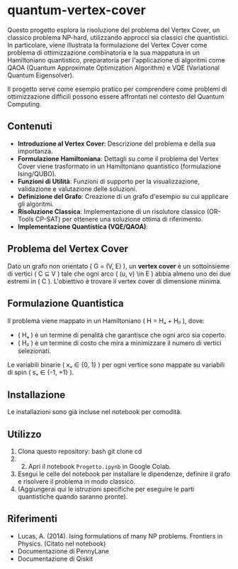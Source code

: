 # quantum-vertex-cover

Questo progetto esplora la risoluzione del problema del Vertex Cover, un classico problema NP-hard, utilizzando approcci sia classici che quantistici. In particolare, viene illustrata la formulazione del Vertex Cover come problema di ottimizzazione combinatoria e la sua mappatura in un Hamiltoniano quantistico, preparatoria per l'applicazione di algoritmi come QAOA (Quantum Approximate Optimization Algorithm) e VQE (Variational Quantum Eigensolver).

Il progetto serve come esempio pratico per comprendere come problemi di ottimizzazione difficili possono essere affrontati nel contesto del Quantum Computing.

## Contenuti

*   **Introduzione al Vertex Cover**: Descrizione del problema e della sua importanza.
*   **Formulazione Hamiltoniana**: Dettagli su come il problema del Vertex Cover viene trasformato in un Hamiltoniano quantistico (formulazione Ising/QUBO).
*   **Funzioni di Utilità**: Funzioni di supporto per la visualizzazione, validazione e valutazione delle soluzioni.
*   **Definizione del Grafo**: Creazione di un grafo d'esempio su cui applicare gli algoritmi.
*   **Risoluzione Classica**: Implementazione di un risolutore classico (OR-Tools CP-SAT) per ottenere una soluzione ottima di riferimento.
*   **Implementazione Quantistica (VQE/QAOA)**: 

## Problema del Vertex Cover

Dato un grafo non orientato \( G = (V, E) \), un **vertex cover** è un sottoinsieme di vertici \( C ⊆ V \) tale che ogni arco \( (u, v) \in E \) abbia almeno uno dei due estremi in \( C \). L'obiettivo è trovare il vertex cover di dimensione minima.

## Formulazione Quantistica

Il problema viene mappato in un Hamiltoniano \( H = Hₐ + Hᵦ \), dove:
*   \( Hₐ \) è un termine di penalità che garantisce che ogni arco sia coperto.
*   \( Hᵦ \) è un termine di costo che mira a minimizzare il numero di vertici selezionati.

Le variabili binarie \( xᵥ ∈ \{0, 1\} \) per ogni vertice sono mappate su variabili di spin \( sᵥ ∈ \{-1, +1\} \).

## Installazione
Le installazioni sono già incluse nel notebook per comodità.

## Utilizzo

1.  Clona questo repository: bash git clone cd
2.  2.  Apri il notebook `Progetto.ipynb` in Google Colab.
3.  Esegui le celle del notebook per installare le dipendenze, definire il grafo e risolvere il problema in modo classico.
4.  (Aggiungerai qui le istruzioni specifiche per eseguire le parti quantistiche quando saranno pronte).

## Riferimenti

*   Lucas, A. (2014). Ising formulations of many NP problems. Frontiers in Physics. (Citato nel notebook)
*   Documentazione di PennyLane
*   Documentazione di Qiskit

